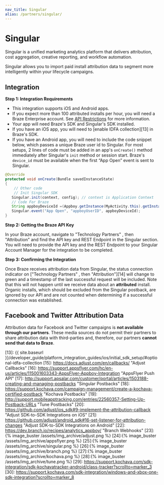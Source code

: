 ```yaml
---
nav_title: Singular
alias: /partners/singular/
---
```


# Singular

Singular is a unified marketing analytics platform that delivers attribution, cost aggregation, creative reporting, and workflow automation.

Singular allows you to import paid install attribution data to segment more intelligently within your lifecycle campaigns.



## Integration

__Step 1: Integration Requirements__

* This integration supports iOS and Android apps.
* If you expect more than 100 attributed installs per hour, you will need a Braze Enterprise account. See [API Restrictions][5] for more information.
* Your app will need Braze's SDK and Singular's SDK installed.
* If you have an iOS app, you will need to [enable IDFA collection][13] in Braze's SDK.
* If you have an Android app, you will need to include the code snippet below, which passes a unique Braze user id to Singular. For most setups, 2 lines of code must be added in an app's `onCreate()` method immediately after Singular's `init` method  or session start. Braze's `device_id` must be available when the first “App Open” event is sent to Singular.

```java
@Override
protected void onCreate(Bundle savedInstanceState)
{
    // Other code
    // Init Singular SDK
   Singular.init(context, config); // context is Application Context
   // Code For Braze
   String appboyDeviceId =(Appboy.getInstance(MyActivity.this).getInstallTrackingId());
   Singular.event("App Open", "appboyUserID", appboyDeviceId);
}
```

__Step 2: Getting the Braze API Key__

In your Braze account, navigate to "Technology Partners" , then "Attribution" and find the API key and REST Endpoint in the Singular section. You will need to provide the API key and the REST Endpoint to your Singular Account Manager for the integration to be completed.

__Step 3: Confirming the Integration__

Once Braze receives attribution data from Singular, the status connection indicator on ["Technology Partners" , then "Attribution"][14] will change to green and a timestamp of the last successful request will be included. Note that this will not happen until we receive data about an __attributed__ install. Organic installs, which should be excluded from the Singular postback, are ignored by our API and are not counted when determining if a successful connection was established.

## Facebook and Twitter Attribution Data

Attribution data for Facebook and Twitter campaigns is __not available through our partners__. These media sources do not permit their partners to share attribution data with third-parties and, therefore, our partners __cannot send that data to Braze__.


[5]: #api-restrictions
[13]: {{ site.baseurl }}/developer_guide/platform_integration_guides/ios/initial_sdk_setup/#optional-idfa-collection
[15]: https://docs.adjust.com/en/callbacks/ "Adjust Callbacks"
[16]: https://support.appsflyer.com/hc/en-us/articles/115001603343-AppsFlyer-Appboy-Integration "AppsFlyer Push API"
[17]: http://support.apsalar.com/customer/portal/articles/1503188-creating-and-managing-postbacks "Singular Postbacks"
[18]: https://support.kochava.com/campaign-management/create-a-kochava-certified-postback "Kochava Postbacks"
[19]: http://support.mobileapptracking.com/entries/22560357-Setting-Up-Postback-URLs "Tune Postbacks"
[20]: https://github.com/adjust/ios_sdk#9-implement-the-attribution-callback "Adjust SDK-to-SDK Integrations on iOS"
[21]: https://github.com/adjust/android_sdk#16-set-listener-for-attribution-changes "Adjust SDK-to-SDK Integrations on Android"
[22]: https://dev.branch.io/recipes/analytics_appboy/ "Branch Webhooks"
[23]:{% image_buster /assets/img_archive/adjust.png %}
[24]:{% image_buster /assets/img_archive/appsflyer.png %}
[25]:{% image_buster /assets/img_archive/singular.png %}
[26]:{% image_buster /assets/img_archive/branch.png %}
[27]:{% image_buster /assets/img_archive/kochava.png %}
[28]:{% image_buster /assets/img_archive/tune.png %}
[29]: https://support.kochava.com/sdk-integration/sdk-kochavatracker-android/class-tracker?scrollto=marker_3
[30]: https://support.kochava.com/sdk-integration/windows-and-xbox-one-sdk-integration?scrollto=marker_8
